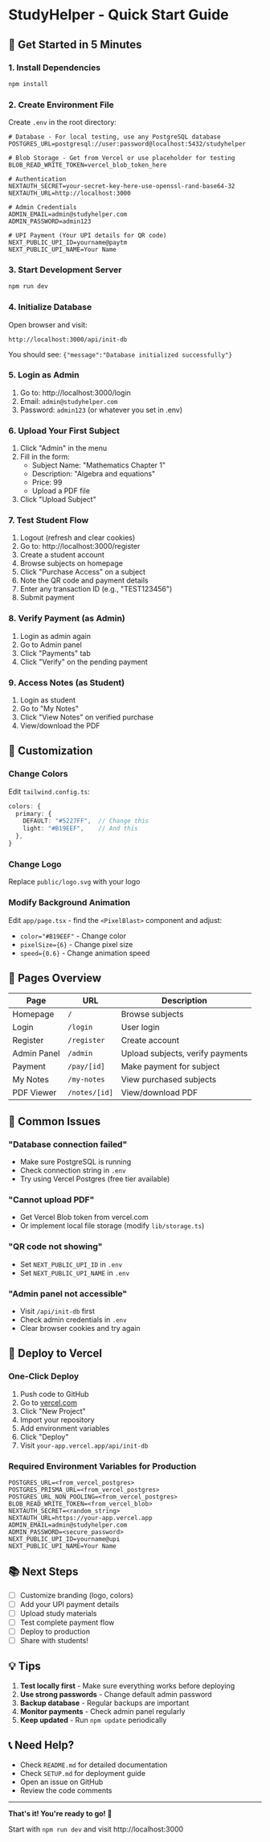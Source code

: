 # StudyHelper - Quick Start Guide

## 🚀 Get Started in 5 Minutes

### 1. Install Dependencies
```bash
npm install
```

### 2. Create Environment File

Create `.env` in the root directory:

```env
# Database - For local testing, use any PostgreSQL database
POSTGRES_URL=postgresql://user:password@localhost:5432/studyhelper

# Blob Storage - Get from Vercel or use placeholder for testing
BLOB_READ_WRITE_TOKEN=vercel_blob_token_here

# Authentication
NEXTAUTH_SECRET=your-secret-key-here-use-openssl-rand-base64-32
NEXTAUTH_URL=http://localhost:3000

# Admin Credentials
ADMIN_EMAIL=admin@studyhelper.com
ADMIN_PASSWORD=admin123

# UPI Payment (Your UPI details for QR code)
NEXT_PUBLIC_UPI_ID=yourname@paytm
NEXT_PUBLIC_UPI_NAME=Your Name
```

### 3. Start Development Server
```bash
npm run dev
```

### 4. Initialize Database

Open browser and visit:
```
http://localhost:3000/api/init-db
```

You should see: `{"message":"Database initialized successfully"}`

### 5. Login as Admin

1. Go to: http://localhost:3000/login
2. Email: `admin@studyhelper.com`
3. Password: `admin123` (or whatever you set in .env)

### 6. Upload Your First Subject

1. Click "Admin" in the menu
2. Fill in the form:
   - Subject Name: "Mathematics Chapter 1"
   - Description: "Algebra and equations"
   - Price: 99
   - Upload a PDF file
3. Click "Upload Subject"

### 7. Test Student Flow

1. Logout (refresh and clear cookies)
2. Go to: http://localhost:3000/register
3. Create a student account
4. Browse subjects on homepage
5. Click "Purchase Access" on a subject
6. Note the QR code and payment details
7. Enter any transaction ID (e.g., "TEST123456")
8. Submit payment

### 8. Verify Payment (as Admin)

1. Login as admin again
2. Go to Admin panel
3. Click "Payments" tab
4. Click "Verify" on the pending payment

### 9. Access Notes (as Student)

1. Login as student
2. Go to "My Notes"
3. Click "View Notes" on verified purchase
4. View/download the PDF

## 🎨 Customization

### Change Colors

Edit `tailwind.config.ts`:
```typescript
colors: {
  primary: {
    DEFAULT: "#5227FF",  // Change this
    light: "#B19EEF",    // And this
  },
}
```

### Change Logo

Replace `public/logo.svg` with your logo

### Modify Background Animation

Edit `app/page.tsx` - find the `<PixelBlast>` component and adjust:
- `color="#B19EEF"` - Change color
- `pixelSize={6}` - Change pixel size
- `speed={0.6}` - Change animation speed

## 📱 Pages Overview

| Page | URL | Description |
|------|-----|-------------|
| Homepage | `/` | Browse subjects |
| Login | `/login` | User login |
| Register | `/register` | Create account |
| Admin Panel | `/admin` | Upload subjects, verify payments |
| Payment | `/pay/[id]` | Make payment for subject |
| My Notes | `/my-notes` | View purchased subjects |
| PDF Viewer | `/notes/[id]` | View/download PDF |

## 🔧 Common Issues

### "Database connection failed"
- Make sure PostgreSQL is running
- Check connection string in `.env`
- Try using Vercel Postgres (free tier available)

### "Cannot upload PDF"
- Get Vercel Blob token from vercel.com
- Or implement local file storage (modify `lib/storage.ts`)

### "QR code not showing"
- Set `NEXT_PUBLIC_UPI_ID` in `.env`
- Set `NEXT_PUBLIC_UPI_NAME` in `.env`

### "Admin panel not accessible"
- Visit `/api/init-db` first
- Check admin credentials in `.env`
- Clear browser cookies and try again

## 🚀 Deploy to Vercel

### One-Click Deploy

1. Push code to GitHub
2. Go to [vercel.com](https://vercel.com)
3. Click "New Project"
4. Import your repository
5. Add environment variables
6. Click "Deploy"
7. Visit `your-app.vercel.app/api/init-db`

### Required Environment Variables for Production

```env
POSTGRES_URL=<from_vercel_postgres>
POSTGRES_PRISMA_URL=<from_vercel_postgres>
POSTGRES_URL_NON_POOLING=<from_vercel_postgres>
BLOB_READ_WRITE_TOKEN=<from_vercel_blob>
NEXTAUTH_SECRET=<random_string>
NEXTAUTH_URL=https://your-app.vercel.app
ADMIN_EMAIL=admin@studyhelper.com
ADMIN_PASSWORD=<secure_password>
NEXT_PUBLIC_UPI_ID=yourname@upi
NEXT_PUBLIC_UPI_NAME=Your Name
```

## 📚 Next Steps

- [ ] Customize branding (logo, colors)
- [ ] Add your UPI payment details
- [ ] Upload study materials
- [ ] Test complete payment flow
- [ ] Deploy to production
- [ ] Share with students!

## 💡 Tips

1. **Test locally first** - Make sure everything works before deploying
2. **Use strong passwords** - Change default admin password
3. **Backup database** - Regular backups are important
4. **Monitor payments** - Check admin panel regularly
5. **Keep updated** - Run `npm update` periodically

## 📞 Need Help?

- Check `README.md` for detailed documentation
- Check `SETUP.md` for deployment guide
- Open an issue on GitHub
- Review the code comments

---

**That's it! You're ready to go! 🎉**

Start with `npm run dev` and visit http://localhost:3000
